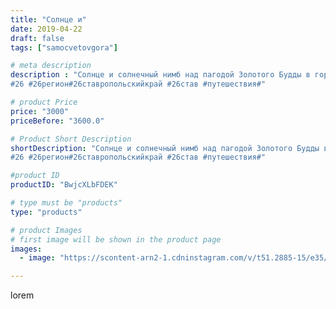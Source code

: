 ```yaml
---
title: "Солнце и"
date: 2019-04-22
draft: false
tags: ["samocvetovgora"]

# meta description
description : "Солнце и солнечный нимб над пагодой Золотого Будды в городе Элиста 21 апреля.
#26 #26регион#26ставропольскийкрай #26став #путешествия#"

# product Price
price: "3000"
priceBefore: "3600.0"

# Product Short Description
shortDescription: "Солнце и солнечный нимб над пагодой Золотого Будды в городе Элиста 21 апреля.
#26 #26регион#26ставропольскийкрай #26став #путешествия#"

#product ID
productID: "BwjcXLbFDEK"

# type must be "products"
type: "products"

# product Images
# first image will be shown in the product page
images:
  - image: "https://scontent-arn2-1.cdninstagram.com/v/t51.2885-15/e35/57079868_562793340876682_8295330980552200205_n.jpg?tp=1&_nc_ht=scontent-arn2-1.cdninstagram.com&_nc_cat=110&_nc_ohc=H6E-nSGvN0IAX9xbU5-&ccb=7-4&oh=dc9861671c0fe2eeaf87ea1d9efb58d1&oe=60817DA5&_nc_sid=86f79a&ig_cache_key=MjAyNzU4ODk5NTM2MjU5OTE3OA%3D%3D.2-ccb7-4"

---
```

lorem
